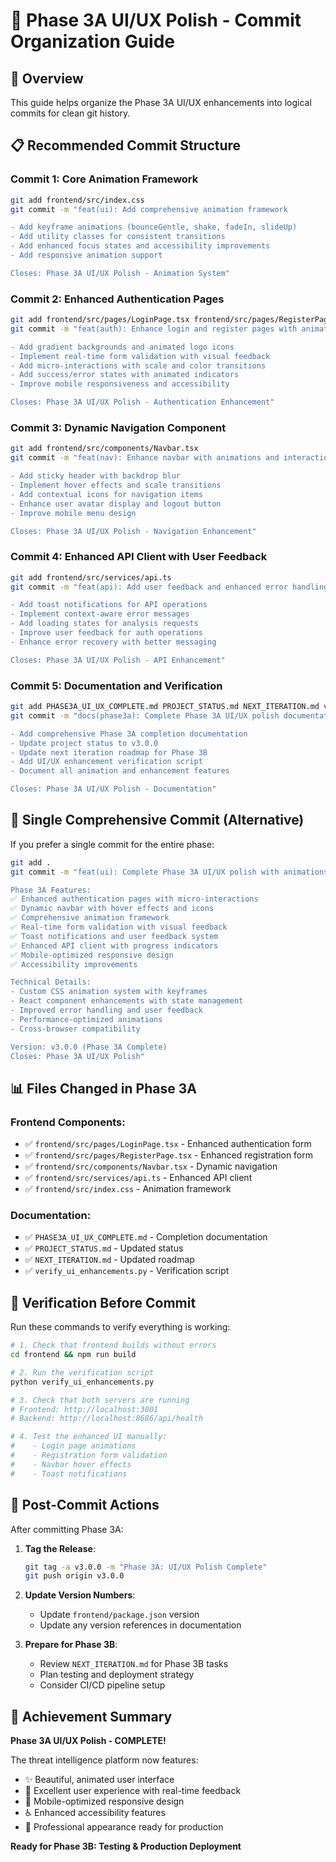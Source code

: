 # 📝 Phase 3A UI/UX Polish - Commit Organization Guide

## 🎯 Overview
This guide helps organize the Phase 3A UI/UX enhancements into logical commits for clean git history.

## 📋 Recommended Commit Structure

### Commit 1: Core Animation Framework
```bash
git add frontend/src/index.css
git commit -m "feat(ui): Add comprehensive animation framework

- Add keyframe animations (bounceGentle, shake, fadeIn, slideUp)
- Add utility classes for consistent transitions
- Add enhanced focus states and accessibility improvements
- Add responsive animation support

Closes: Phase 3A UI/UX Polish - Animation System"
```

### Commit 2: Enhanced Authentication Pages
```bash
git add frontend/src/pages/LoginPage.tsx frontend/src/pages/RegisterPage.tsx
git commit -m "feat(auth): Enhance login and register pages with animations

- Add gradient backgrounds and animated logo icons
- Implement real-time form validation with visual feedback
- Add micro-interactions with scale and color transitions
- Add success/error states with animated indicators
- Improve mobile responsiveness and accessibility

Closes: Phase 3A UI/UX Polish - Authentication Enhancement"
```

### Commit 3: Dynamic Navigation Component
```bash
git add frontend/src/components/Navbar.tsx
git commit -m "feat(nav): Enhance navbar with animations and interactions

- Add sticky header with backdrop blur
- Implement hover effects and scale transitions
- Add contextual icons for navigation items
- Enhance user avatar display and logout button
- Improve mobile menu design

Closes: Phase 3A UI/UX Polish - Navigation Enhancement"
```

### Commit 4: Enhanced API Client with User Feedback
```bash
git add frontend/src/services/api.ts
git commit -m "feat(api): Add user feedback and enhanced error handling

- Add toast notifications for API operations
- Implement context-aware error messages
- Add loading states for analysis requests
- Improve user feedback for auth operations
- Enhance error recovery with better messaging

Closes: Phase 3A UI/UX Polish - API Enhancement"
```

### Commit 5: Documentation and Verification
```bash
git add PHASE3A_UI_UX_COMPLETE.md PROJECT_STATUS.md NEXT_ITERATION.md verify_ui_enhancements.py
git commit -m "docs(phase3a): Complete Phase 3A UI/UX polish documentation

- Add comprehensive Phase 3A completion documentation
- Update project status to v3.0.0
- Update next iteration roadmap for Phase 3B
- Add UI/UX enhancement verification script
- Document all animation and enhancement features

Closes: Phase 3A UI/UX Polish - Documentation"
```

## 🚀 Single Comprehensive Commit (Alternative)
If you prefer a single commit for the entire phase:

```bash
git add .
git commit -m "feat(ui): Complete Phase 3A UI/UX polish with animations and enhancements

Phase 3A Features:
✅ Enhanced authentication pages with micro-interactions
✅ Dynamic navbar with hover effects and icons
✅ Comprehensive animation framework
✅ Real-time form validation with visual feedback
✅ Toast notifications and user feedback system
✅ Enhanced API client with progress indicators
✅ Mobile-optimized responsive design
✅ Accessibility improvements

Technical Details:
- Custom CSS animation system with keyframes
- React component enhancements with state management
- Improved error handling and user feedback
- Performance-optimized animations
- Cross-browser compatibility

Version: v3.0.0 (Phase 3A Complete)
Closes: Phase 3A UI/UX Polish"
```

## 📊 Files Changed in Phase 3A

### Frontend Components:
- ✅ `frontend/src/pages/LoginPage.tsx` - Enhanced authentication form
- ✅ `frontend/src/pages/RegisterPage.tsx` - Enhanced registration form
- ✅ `frontend/src/components/Navbar.tsx` - Dynamic navigation
- ✅ `frontend/src/services/api.ts` - Enhanced API client
- ✅ `frontend/src/index.css` - Animation framework

### Documentation:
- ✅ `PHASE3A_UI_UX_COMPLETE.md` - Completion documentation
- ✅ `PROJECT_STATUS.md` - Updated status
- ✅ `NEXT_ITERATION.md` - Updated roadmap
- ✅ `verify_ui_enhancements.py` - Verification script

## 🎯 Verification Before Commit

Run these commands to verify everything is working:

```bash
# 1. Check that frontend builds without errors
cd frontend && npm run build

# 2. Run the verification script
python verify_ui_enhancements.py

# 3. Check that both servers are running
# Frontend: http://localhost:3001
# Backend: http://localhost:8686/api/health

# 4. Test the enhanced UI manually:
#    - Login page animations
#    - Registration form validation
#    - Navbar hover effects
#    - Toast notifications
```

## 🏁 Post-Commit Actions

After committing Phase 3A:

1. **Tag the Release**:
   ```bash
   git tag -a v3.0.0 -m "Phase 3A: UI/UX Polish Complete"
   git push origin v3.0.0
   ```

2. **Update Version Numbers**:
   - Update `frontend/package.json` version
   - Update any version references in documentation

3. **Prepare for Phase 3B**:
   - Review `NEXT_ITERATION.md` for Phase 3B tasks
   - Plan testing and deployment strategy
   - Consider CI/CD pipeline setup

## 🎉 Achievement Summary

**Phase 3A UI/UX Polish - COMPLETE!**

The threat intelligence platform now features:
- ✨ Beautiful, animated user interface
- 🎯 Excellent user experience with real-time feedback
- 📱 Mobile-optimized responsive design
- ♿ Enhanced accessibility features
- 🚀 Professional appearance ready for production

**Ready for Phase 3B: Testing & Production Deployment**
